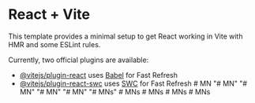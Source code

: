 # React + Vite

This template provides a minimal setup to get React working in Vite with HMR and some ESLint rules.

Currently, two official plugins are available:

- [@vitejs/plugin-react](https://github.com/vitejs/vite-plugin-react/blob/main/packages/plugin-react/README.md) uses [Babel](https://babeljs.io/) for Fast Refresh
- [@vitejs/plugin-react-swc](https://github.com/vitejs/vite-plugin-react-swc) uses [SWC](https://swc.rs/) for Fast Refresh
#   M N  
 "# MN" 
"# MN" 
"# MN" 
"# MN" 
"# MNs" 
#   M N s  
 #   M N s  
 #   M N s  
 #   M N s  
 
